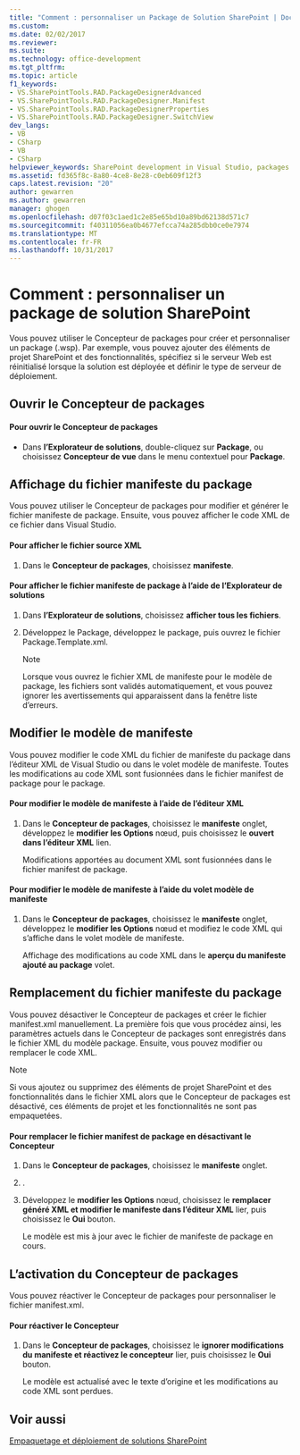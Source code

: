 ```yaml
---
title: "Comment : personnaliser un Package de Solution SharePoint | Documents Microsoft"
ms.custom: 
ms.date: 02/02/2017
ms.reviewer: 
ms.suite: 
ms.technology: office-development
ms.tgt_pltfrm: 
ms.topic: article
f1_keywords:
- VS.SharePointTools.RAD.PackageDesignerAdvanced
- VS.SharePointTools.RAD.PackageDesigner.Manifest
- VS.SharePointTools.RAD.PackageDesignerProperties
- VS.SharePointTools.RAD.PackageDesigner.SwitchView
dev_langs:
- VB
- CSharp
- VB
- CSharp
helpviewer_keywords: SharePoint development in Visual Studio, packages
ms.assetid: fd365f8c-8a80-4ce8-8e28-c0eb609f12f3
caps.latest.revision: "20"
author: gewarren
ms.author: gewarren
manager: ghogen
ms.openlocfilehash: d07f03c1aed1c2e85e65bd10a89bd62138d571c7
ms.sourcegitcommit: f40311056ea0b4677efcca74a285dbb0ce0e7974
ms.translationtype: MT
ms.contentlocale: fr-FR
ms.lasthandoff: 10/31/2017
---
```

# <a name="how-to-customize-a-sharepoint-solution-package"></a>Comment : personnaliser un package de solution SharePoint
  Vous pouvez utiliser le Concepteur de packages pour créer et personnaliser un package (.wsp). Par exemple, vous pouvez ajouter des éléments de projet SharePoint et des fonctionnalités, spécifiez si le serveur Web est réinitialisé lorsque la solution est déployée et définir le type de serveur de déploiement.  
  
## <a name="opening-the-package-designer"></a>Ouvrir le Concepteur de packages  
  
#### <a name="to-open-the-package-designer"></a>Pour ouvrir le Concepteur de packages  
  
-   Dans **l’Explorateur de solutions**, double-cliquez sur **Package**, ou choisissez **Concepteur de vue** dans le menu contextuel pour **Package**.  
  
## <a name="viewing-the-packaged-manifest-file"></a>Affichage du fichier manifeste du package  
 Vous pouvez utiliser le Concepteur de packages pour modifier et générer le fichier manifeste de package. Ensuite, vous pouvez afficher le code XML de ce fichier dans Visual Studio.  
  
#### <a name="to-view-the-xml-source-file"></a>Pour afficher le fichier source XML  
  
1.  Dans le **Concepteur de packages**, choisissez **manifeste**.  
  
#### <a name="to-view-the-packaged-manifest-file-by-using-solution-explorer"></a>Pour afficher le fichier manifeste de package à l’aide de l’Explorateur de solutions  
  
1.  Dans **l’Explorateur de solutions**, choisissez **afficher tous les fichiers**.  
  
2.  Développez le Package, développez le package, puis ouvrez le fichier Package.Template.xml.  
  
    > [!NOTE]  
    >  Lorsque vous ouvrez le fichier XML de manifeste pour le modèle de package, les fichiers sont validés automatiquement, et vous pouvez ignorer les avertissements qui apparaissent dans la fenêtre liste d’erreurs.  
  
## <a name="changing-the-manifest-template"></a>Modifier le modèle de manifeste  
 Vous pouvez modifier le code XML du fichier de manifeste du package dans l’éditeur XML de Visual Studio ou dans le volet modèle de manifeste. Toutes les modifications au code XML sont fusionnées dans le fichier manifest de package pour le package.  
  
#### <a name="to-change-the-manifest-template-by-using-the-xml-editor"></a>Pour modifier le modèle de manifeste à l’aide de l’éditeur XML  
  
1.  Dans le **Concepteur de packages**, choisissez le **manifeste** onglet, développez le **modifier les Options** nœud, puis choisissez le **ouvert dans l’éditeur XML** lien.  
  
     Modifications apportées au document XML sont fusionnées dans le fichier manifest de package.  
  
#### <a name="to-change-the-manifest-template-by-using-the-manifest-template-pane"></a>Pour modifier le modèle de manifeste à l’aide du volet modèle de manifeste  
  
1.  Dans le **Concepteur de packages**, choisissez le **manifeste** onglet, développez le **modifier les Options** nœud et modifiez le code XML qui s’affiche dans le volet modèle de manifeste.  
  
     Affichage des modifications au code XML dans le **aperçu du manifeste ajouté au package** volet.  
  
## <a name="overwriting-the-packaged-manifest-file"></a>Remplacement du fichier manifeste du package  
 Vous pouvez désactiver le Concepteur de packages et créer le fichier manifest.xml manuellement. La première fois que vous procédez ainsi, les paramètres actuels dans le Concepteur de packages sont enregistrés dans le fichier XML du modèle package. Ensuite, vous pouvez modifier ou remplacer le code XML.  
  
> [!NOTE]  
>  Si vous ajoutez ou supprimez des éléments de projet SharePoint et des fonctionnalités dans le fichier XML alors que le Concepteur de packages est désactivé, ces éléments de projet et les fonctionnalités ne sont pas empaquetées.  
  
#### <a name="to-overwrite-packaged-manifest-file-by-disabling-the-designer"></a>Pour remplacer le fichier manifest de package en désactivant le Concepteur  
  
1.  Dans le **Concepteur de packages**, choisissez le **manifeste** onglet.  
  
2.  .  
  
3.  Développez le **modifier les Options** nœud, choisissez le **remplacer généré XML et modifier le manifeste dans l’éditeur XML** lier, puis choisissez le **Oui** bouton.  
  
     Le modèle est mis à jour avec le fichier de manifeste de package en cours.  
  
## <a name="enabling-the-package-designer"></a>L’activation du Concepteur de packages  
 Vous pouvez réactiver le Concepteur de packages pour personnaliser le fichier manifest.xml.  
  
#### <a name="to-re-enable-the-designer"></a>Pour réactiver le Concepteur  
  
1.  Dans le **Concepteur de packages**, choisissez le **ignorer modifications du manifeste et réactivez le concepteur** lier, puis choisissez le **Oui** bouton.  
  
     Le modèle est actualisé avec le texte d’origine et les modifications au code XML sont perdues.  
  
## <a name="see-also"></a>Voir aussi  
 [Empaquetage et déploiement de solutions SharePoint](../sharepoint/packaging-and-deploying-sharepoint-solutions.md)  
  
  